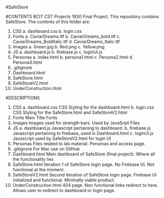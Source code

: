 #SafeStore

#CONTENTS
BCIT CST Projects 1930 Final Project. This repository contains SafeStore. 
The contents of this folder are:
1. CSS
    a. dashboard.css
    b. login.css
2. Fonts
    a. CaviarDreams.ttf
    b. CaviarDreams_bold.ttf
    c. CaviarDreams_BoldItalic.ttf
    d. CaviarDreams_Italic.ttf
3. Images
    a. Green.jpg
    b. Red.png
    c. Yellow.png
4. JS
    a. dashboard.js
    b. firebase.js
    c. loginUI.js
5. Personas
    a. index.html
    b. persona1.html
    c. Persona2.html
    d. Persona3.html
6. .gitignore
7. Dashboard.html
8. SafeStore.html
9. SafeStoreV2.html
10. UnderConstruction.html

#DESCRIPTIONS
1. CSS
    a. dashboard.css
        CSS Styling for the dashboard.html
    b. login.css
        CSS Styling for the SafeStore.html and SafeStoreV2.html
2. Fonts
    Main Title Fonts
3. Images
    Images used for strength bars. Used by JavaSript Files
4. JS
    a. dashboard.js
        Javascript pertaining to dashboard.
    b. firebase.js
        Javascript pertaining to firebase, used in Dashboard.html
    c. loginUI.js
        Javascript used by SafeStoreV2.html for login UI
5. Personas
    Files related to lab material. Personas and access page.
6. .gitignore
    For Mac use on GitHub
7. Dashboard.html
    Main dashboard of SafeStore (final project). Where all the functionality lies
8. SafeStore.html
    Iteration 1 of SafeStore login page. No Firebase UI. Not functional at the moment.
9. SafeStoreV2.html
    Second iteration of SafeStore login page. Firebase UI initialized and functional. Minimally viable product.
10. UnderConstruction.html
    404 page. Non functional links redirect to here. Allows user to redirect to dashboard or login page.


    